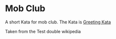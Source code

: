 # Mob Club

A short Kata for mob club.
The Kata is [Greeting Kata]('https://github.com/testdouble/contributing-tests/wiki/Greeting-Kata)

Taken from the Test double wikipedia
